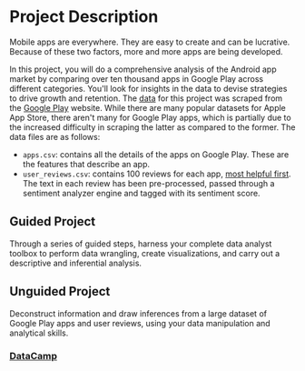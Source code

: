 # Project Description
Mobile apps are everywhere. They are easy to create and can be lucrative. Because of these two factors, more and more apps are being developed.

In this project, you will do a comprehensive analysis of the Android app market by comparing over ten thousand apps in Google Play across different categories. 
You'll look for insights in the data to devise strategies to drive growth and retention. The [data](https://www.kaggle.com/datasets/lava18/google-play-store-apps) for this project was scraped from the [Google Play](https://play.google.com/store/apps?hl=en) website.
While there are many popular datasets for Apple App Store, there aren't many for Google Play apps, which is partially due to the increased difficulty in scraping the latter 
as compared to the former. The data files are as follows:

* ```apps.csv```: contains all the details of the apps on Google Play. These are the features that describe an app.
* ```user_reviews.csv```: contains 100 reviews for each app, [most helpful first](https://www.androidpolice.com/2019/01/21/google-play-stores-redesigned-ratings-and-reviews-section-lets-you-easily-filter-by-star-rating/). The text in each review has been pre-processed, passed through a sentiment analyzer engine and tagged with its sentiment score.

## Guided Project
Through a series of guided steps, harness your complete data analyst toolbox to perform data wrangling, create visualizations, and carry out a descriptive and inferential analysis.
## Unguided Project
Deconstruct information and draw inferences from a large dataset of Google Play apps and user reviews, using your data manipulation and analytical skills.

### [DataCamp](https://app.datacamp.com/learn/projects/android-app-market)
